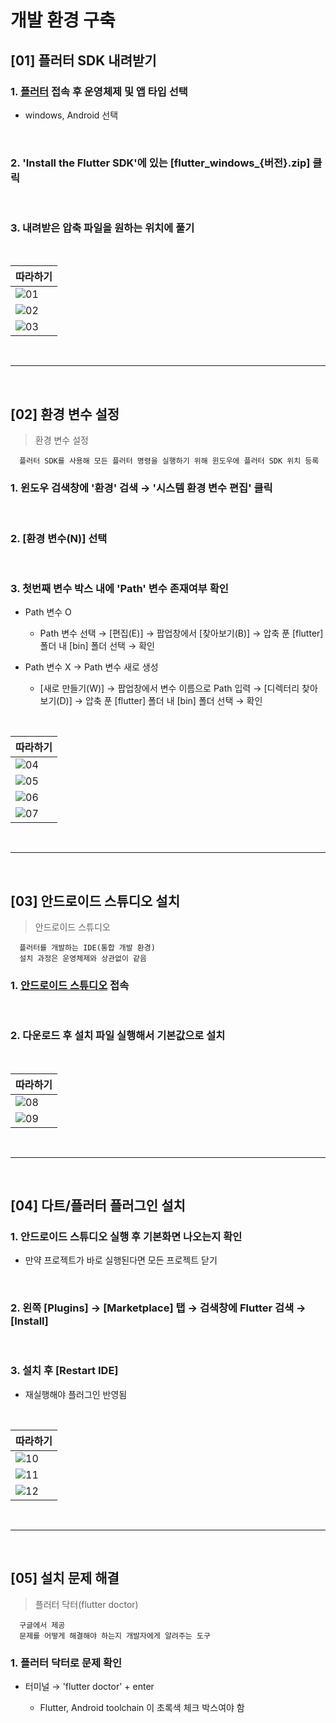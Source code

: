 # 개발 환경 구축

[01] 플러터 SDK 내려받기
---

### 1. [플러터]() 접속 후 운영체제 및 앱 타입 선택

  - windows, Android 선택

<br>

### 2. 'Install the Flutter SDK'에 있는 [flutter_windows_{버전}.zip] 클릭

<br>

### 3. 내려받은 압축 파일을 원하는 위치에 풀기

<br>

|따라하기|
|-|
|![01](./img/01.png)|
|![02](./img/02.png)|
|![03](./img/03.png)|

<br>

---

<br>

[02] 환경 변수 설정
---

> 환경 변수 설정
```
  플러터 SDK를 사용해 모든 플러터 명령을 실행하기 위해 윈도우에 플러터 SDK 위치 등록
```

### 1. 윈도우 검색창에 '환경' 검색 → '시스템 환경 변수 편집' 클릭

<br>

### 2. [환경 변수(N)] 선택

<br>

### 3. 첫번째 변수 박스 내에 'Path' 변수 존재여부 확인

- Path 변수 O

  - Path 변수 선택 → [편집(E)] → 팝업창에서 [찾아보기(B)] → 압축 푼 [flutter] 폴더 내 [bin] 폴더 선택 → 확인

- Path 변수 X → Path 변수 새로 생성

  - [새로 만들기(W)] → 팝업창에서 변수 이름으로 Path 입력 → [디렉터리 찾아보기(D)] → 압축 푼 [flutter] 폴더 내 [bin] 폴더 선택 → 확인

<br>

|따라하기|
|-|
|![04](./img/04.png)|
|![05](./img/05.png)|
|![06](./img/06.png)|
|![07](./img/07.png)|

<br>

---

<br>

[03] 안드로이드 스튜디오 설치
---
> 안드로이드 스튜디오
```
  플러터를 개발하는 IDE(통합 개발 환경)
  설치 과정은 운영체제와 상관없이 같음
```

### 1. [안드로이드 스튜디오](https://developer.android.com/studio) 접속

<br>

### 2. 다운로드 후 설치 파일 실행해서 기본값으로 설치

<br>

|따라하기|
|-|
|![08](./img/08.png)|
|![09](./img/09.png)|

<br>

---

<br>

[04] 다트/플러터 플러그인 설치
---
### 1. 안드로이드 스튜디오 실행 후 기본화면 나오는지 확인
- 만약 프로젝트가 바로 실행된다면 모든 프로젝트 닫기

<br>

### 2. 왼쪽 [Plugins] → [Marketplace] 탭 → 검색창에 Flutter 검색 → [Install]

<br>

### 3. 설치 후 [Restart IDE]
- 재실행해야 플러그인 반영됨

<br>

|따라하기|
|-|
|![10](./img/10.png)|
|![11](./img/11.png)|
|![12](./img/12.png)|

<br>

---

<br>

[05] 설치 문제 해결
---
> 플러터 닥터(flutter doctor)
```
  구글에서 제공
  문제를 어떻게 해결해야 하는지 개발자에게 알려주는 도구
```

### 1. 플러터 닥터로 문제 확인
- 터미널 → 'flutter doctor' + enter

  - Flutter, Android toolchain 이 초록색 체크 박스여야 함

